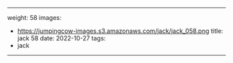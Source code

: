 
---
weight: 58
images:
- https://jumpingcow-images.s3.amazonaws.com/jack/jack_058.png
title: jack 58
date: 2022-10-27
tags:
- jack
---
